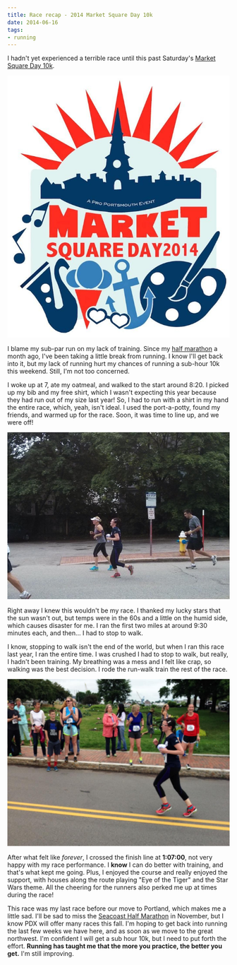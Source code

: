 ```yaml
---
title: Race recap - 2014 Market Square Day 10k
date: 2014-06-16
tags:
- running
---
```

I hadn't yet experienced a terrible race until this past Saturday's [Market Square Day 10k](https://www.proportsmouth.org/MSDRoadRace.cfm).

![Market Square Day 2014 logo.](../../images/market-square-day-logo_2014.jpg "Credit: Pro Portsmouth")

I blame my sub-par run on my lack of training. Since my [half marathon](/posts/providence-half-marathon-race-recap) a month ago, I've been taking a little break from running. I know I'll get back into it, but my lack of running hurt my chances of running a sub-hour 10k this weekend. Still, I'm not too concerned.

I woke up at 7, ate my oatmeal, and walked to the start around 8:20. I picked up my bib and my free shirt, which I wasn't expecting this year because they had run out of my size last year! So, I had to run with a shirt in my hand the entire race, which, yeah, isn't ideal. I used the port-a-potty, found my friends, and warmed up for the race. Soon, it was time to line up, and we were off!

![Me running the Market Square Day 10k in 2014.](../../images/msd01.jpg "Running. I look tired here.")

Right away I knew this wouldn't be my race. I thanked my lucky stars that the sun wasn't out, but temps were in the 60s and a little on the humid side, which causes disaster for me. I ran the first two miles at around 9:30 minutes each, and then... I had to stop to walk.

I know, stopping to walk isn't the end of the world, but when I ran this race last year, I ran the entire time. I was crushed I had to stop to walk, but really, I hadn't been training. My breathing was a mess and I felt like crap, so walking was the best decision. I rode the run-walk train the rest of the race.

![Near the finish line of the Market Square Day 10k in 2014.](../../images/msd02.jpg "Almost to the finish! Yeah, I look 12.")

After what felt like *forever*, I crossed the finish line at **1:07:00**, not very happy with my race performance. I **know** I can do better with training, and that's what kept me going. Plus, I enjoyed the course and really enjoyed the support, with houses along the route playing "Eye of the Tiger" and the Star Wars theme. All the cheering for the runners also perked me up at times during the race!

This race was my last race before our move to Portland, which makes me a little sad. I'll be sad to miss the [Seacoast Half Marathon](https://www.seacoasthalfmarathon.com) in November, but I know PDX will offer many races this fall. I'm hoping to get back into running the last few weeks we have here, and as soon as we move to the great northwest. I'm confident I will get a sub hour 10k, but I need to put forth the effort. **Running has taught me that the more you practice, the better you get.** I'm still improving.
